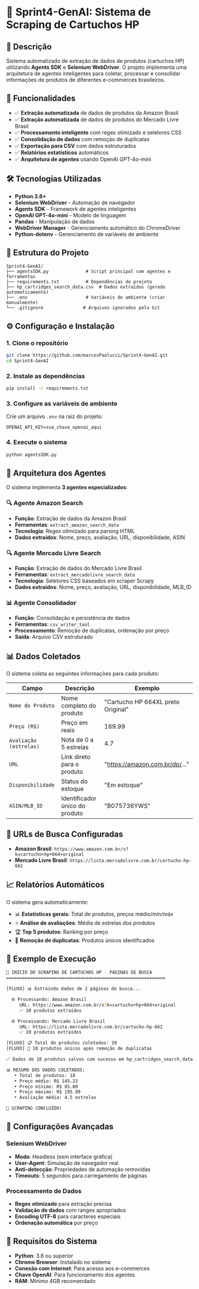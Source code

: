 # 🛒 Sprint4-GenAI: Sistema de Scraping de Cartuchos HP

## 📖 Descrição

Sistema automatizado de extração de dados de produtos (cartuchos HP) utilizando **Agents SDK** e **Selenium WebDriver**. O projeto implementa uma arquitetura de agentes inteligentes para coletar, processar e consolidar informações de produtos de diferentes e-commerces brasileiros.

## 🎯 Funcionalidades

- ✅ **Extração automatizada** de dados de produtos da Amazon Brasil
- ✅ **Extração automatizada** de dados de produtos do Mercado Livre Brasil  
- ✅ **Processamento inteligente** com regex otimizado e seletores CSS
- ✅ **Consolidação de dados** com remoção de duplicatas
- ✅ **Exportação para CSV** com dados estruturados
- ✅ **Relatórios estatísticos** automáticos
- ✅ **Arquitetura de agentes** usando OpenAI GPT-4o-mini

## 🛠️ Tecnologias Utilizadas

- **Python 3.8+**
- **Selenium WebDriver** - Automação de navegador
- **Agents SDK** - Framework de agentes inteligentes
- **OpenAI GPT-4o-mini** - Modelo de linguagem
- **Pandas** - Manipulação de dados
- **WebDriver Manager** - Gerenciamento automático do ChromeDriver
- **Python-dotenv** - Gerenciamento de variáveis de ambiente

## 📁 Estrutura do Projeto

```
Sprint4-GenAI/
├── agentsSDK.py              # Script principal com agentes e ferramentas
├── requirements.txt          # Dependências do projeto
├── hp_cartridges_search_data.csv  # Dados extraídos (gerado automaticamente)
├── .env                      # Variáveis de ambiente (criar manualmente)
└── .gitignore               # Arquivos ignorados pelo Git
```

## ⚙️ Configuração e Instalação

### 1. Clone o repositório
```bash
git clone https://github.com/marcosPaolucci/Sprint4-GenAI.git
cd Sprint4-GenAI
```

### 2. Instale as dependências
```bash
pip install -r requirements.txt
```

### 3. Configure as variáveis de ambiente
Crie um arquivo `.env` na raiz do projeto:
```env
OPENAI_API_KEY=sua_chave_openai_aqui
```

### 4. Execute o sistema
```bash
python agentsSDK.py
```

## 🤖 Arquitetura dos Agentes

O sistema implementa **3 agentes especializados**:

### 🔍 Agente Amazon Search
- **Função**: Extração de dados da Amazon Brasil
- **Ferramentas**: `extract_amazon_search_data`
- **Tecnologia**: Regex otimizado para parsing HTML
- **Dados extraídos**: Nome, preço, avaliação, URL, disponibilidade, ASIN

### 🔍 Agente Mercado Livre Search  
- **Função**: Extração de dados do Mercado Livre Brasil
- **Ferramentas**: `extract_mercadolivre_search_data`
- **Tecnologia**: Seletores CSS baseados em scraper Scrapy
- **Dados extraídos**: Nome, preço, avaliação, URL, disponibilidade, MLB_ID

### 📊 Agente Consolidador
- **Função**: Consolidação e persistência de dados
- **Ferramentas**: `csv_writer_tool`
- **Processamento**: Remoção de duplicatas, ordenação por preço
- **Saída**: Arquivo CSV estruturado

## 📊 Dados Coletados

O sistema coleta as seguintes informações para cada produto:

| Campo | Descrição | Exemplo |
|-------|-----------|---------|
| `Nome do Produto` | Nome completo do produto | "Cartucho HP 664XL preto Original" |
| `Preço (R$)` | Preço em reais | 169.99 |
| `Avaliação (estrelas)` | Nota de 0 a 5 estrelas | 4.7 |
| `URL` | Link direto para o produto | "https://amazon.com.br/dp/..." |
| `Disponibilidade` | Status do estoque | "Em estoque" |
| `ASIN/MLB_ID` | Identificador único do produto | "B075736YWS" |

## 🎯 URLs de Busca Configuradas

- **Amazon Brasil**: `https://www.amazon.com.br/s?k=cartucho+hp+664+original`
- **Mercado Livre Brasil**: `https://lista.mercadolivre.com.br/cartucho-hp-662`

## 📈 Relatórios Automáticos

O sistema gera automaticamente:
- 📊 **Estatísticas gerais**: Total de produtos, preços médio/mín/máx
- ⭐ **Análise de avaliações**: Média de estrelas dos produtos
- 🏆 **Top 5 produtos**: Ranking por preço
- 🔧 **Remoção de duplicatas**: Produtos únicos identificados

## 🚀 Exemplo de Execução

```bash
🚀 INÍCIO DO SCRAPING DE CARTUCHOS HP - PÁGINAS DE BUSCA
============================================================

[FLUXO] 📊 Extraindo dados de 2 páginas de busca...

  🌐 Processando: Amazon Brasil
     URL: https://www.amazon.com.br/s?k=cartucho+hp+664+original
     ✅ 10 produtos extraídos

  🌐 Processando: Mercado Livre Brasil  
     URL: https://lista.mercadolivre.com.br/cartucho-hp-662
     ✅ 10 produtos extraídos

[FLUXO] 📋 Total de produtos coletados: 20
[FLUXO] 🔧 18 produtos únicos após remoção de duplicatas

✅ Dados de 18 produtos salvos com sucesso em hp_cartridges_search_data.csv

📊 RESUMO DOS DADOS COLETADOS:
   • Total de produtos: 18
   • Preço médio: R$ 145.23
   • Preço mínimo: R$ 85.00
   • Preço máximo: R$ 195.99
   • Avaliação média: 4.5 estrelas

🎉 SCRAPING CONCLUÍDO!
```

## 🔧 Configurações Avançadas

### Selenium WebDriver
- **Modo**: Headless (sem interface gráfica)
- **User-Agent**: Simulação de navegador real
- **Anti-detecção**: Propriedades de automação removidas
- **Timeouts**: 5 segundos para carregamento de páginas

### Processamento de Dados
- **Regex otimizado** para extração precisa
- **Validação de dados** com ranges apropriados
- **Encoding UTF-8** para caracteres especiais
- **Ordenação automática** por preço

## 🚨 Requisitos do Sistema

- **Python**: 3.8 ou superior
- **Chrome Browser**: Instalado no sistema
- **Conexão com Internet**: Para acesso aos e-commerces
- **Chave OpenAI**: Para funcionamento dos agentes
- **RAM**: Mínimo 4GB recomendado

